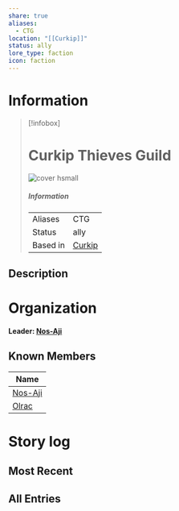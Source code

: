 ```yaml
---
share: true
aliases:
  - CTG
location: "[[Curkip]]"
status: ally
lore_type: faction
icon: faction
---
```

# Information
> [!infobox]
> # Curkip Thieves Guild
> ![cover hsmall](insertimage.png)
> ##### Information
> |   |  |
> | ---- | ---- |
> | Aliases | CTG|
> | Status| ally|
> | Based in|  [Curkip](../Locations/Settlements/Curkip.md)|
## Description
# Organization
#### Leader: [Nos-Aji](../NPCs/Nos-Aji.md)
## Known Members
| Name                         |
| ---------------------------- |
| [Nos-Aji](../NPCs/Nos-Aji.md) |
| [Olrac](../NPCs/Olrac.md)     |

# Story log
## Most Recent

## All Entries
